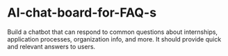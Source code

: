 # AI-chat-board-for-FAQ-s
Build a chatbot that can respond to common questions about internships,  application processes, organization info, and more. It should provide quick and relevant  answers to users. 
